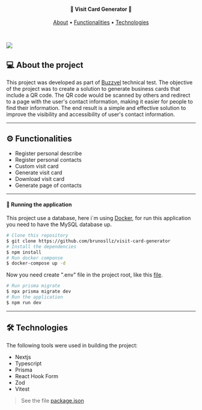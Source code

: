 
<h4 align="center">
 🪪 Visit Card Generator 🪪
</h4>

<p align="center">
  <a href="#--about-the-project">About</a> •
  <a href="#-%EF%B8%8F-functionalities">Functionalities</a> •
  <a href="#--technologies">Technologies</a>
</p>

<br/>

![](https://github.com/brunosllz/visit-card-generator/blob/main/src/assets/github-cover.png)

## [](https://github.com/brunosllz/Platform_lab#--sobre-o-projeto) 💻 About the project
This project was developed as part of [Buzzvel](https://buzzvel.com/) technical test. The objective of the project was to create a solution to generate business cards that include a QR code. The QR code would be scanned by others and redirect to a page with the user's contact information, making it easier for people to find their information. The end result is a simple and effective solution to improve the visibility and accessibility of user's contact information.

---

## [](https://github.com/brunosllz/Platform_lab#-%EF%B8%8F-funcionalidades) ⚙️ Functionalities

- Register personal describe
- Register personal contacts
- Custom visit card
- Generate visit card
- Download visit card
- Generate page of contacts

---

#### 🧭 Running the application
This project use a database, here i`m using [Docker](https://www.docker.com/), for run this application you need to have the MySQL database up.

```bash
# Clone this repository
$ git clone https://github.com/brunosllz/visit-card-generator
# Install the dependencies
$ npm install
# Run docker componse
$ docker-compose up -d
```

Now you need create ".env" file in the project root, like this [file](https://github.com/brunosllz/visit-card-generator/blob/main/.env-example).

```bash
# Run prisma migrate
$ npx prisma migrate dev
# Run the application
$ npm run dev
```
---

## [](https://github.com/brunosllz/Platform_lab#--tecnologias) 🛠 Technologies

The following tools were used in building the project:

- Nextjs
- Typescript
- Prisma
- React Hook Form
- Zod
- Vitest


> See the file [package.json](https://github.com/brunosllz/visit-card-generator/blob/main/package.json)
